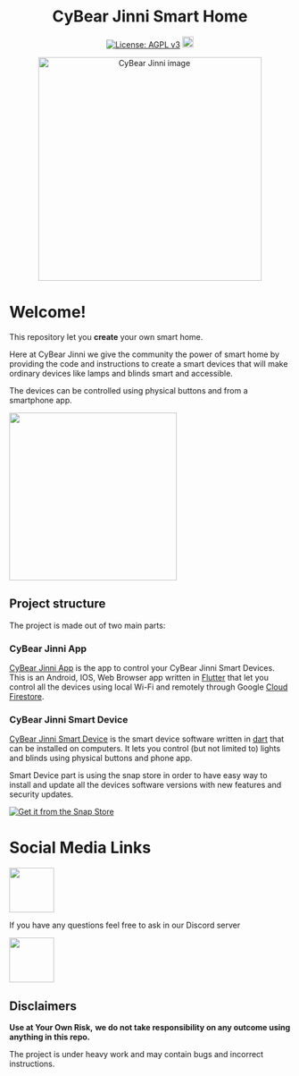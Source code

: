 <h1 align="center">CyBear Jinni Smart Home</h1>

<div align="center">
  
[![License: AGPL v3](https://img.shields.io/badge/License-AGPL%20v3-blue.svg)](https://www.gnu.org/licenses/agpl-3.0) [<img src="https://badges.frapsoft.com/os/v1/open-source-200x33.png?v=103" alt="Open Source Love" height="20">](https://en.wikipedia.org/wiki/Open_source)

</div>

[<div align="center"><img alt="CyBear Jinni image" height="400" src="https://raw.githubusercontent.com/CyBear-Jinni/CBJ_Site/master/assets/fan_art/after_editing/logo_no_background.png"></div>](https://github.com/CyBear-Jinni/CBJ_Smart-Home)


# Welcome!

This repository let you **create** your own smart home.

Here at CyBear Jinni we give the community the power of smart home by providing the code and instructions to create a smart devices that will make ordinary devices like lamps and blinds smart and accessible.  

The devices can be controlled using physical buttons and from a smartphone app.

<img src="https://i.imgur.com/jqDYnBm.gif" height="300">

## Project structure

The project is made out of two main parts:

### CyBear Jinni App

[CyBear Jinni App](https://github.com/CyBear-Jinni/CBJ_App) is the app to control your CyBear Jinni Smart Devices.
This is an Android, IOS, Web Browser app written in [Flutter](https://flutter.dev) that let you control all the devices using local Wi-Fi and remotely through Google [Cloud Firestore](https://firebase.google.com/docs/firestore).


### CyBear Jinni Smart Device

[CyBear Jinni Smart Device](https://github.com/CyBear-Jinni/CBJ_Smart-Device) is the smart device software written in [dart](https://dart.dev) that can be installed on computers.
It lets you control (but not limited to) lights and blinds using physical buttons and phone app.

Smart Device part is using the snap store in order to have easy way to install and update all the devices software versions with new features and security updates.

[![Get it from the Snap Store](https://snapcraft.io/static/images/badges/en/snap-store-black.svg)](https://snapcraft.io/cybear-jinni)
 

# Social Media Links

[<img src = "https://cdn.icon-icons.com/icons2/1099/PNG/512/1485482199-linkedin_78667.png" height = "80" >](https://www.linkedin.com/company/cybear-jinni)

If you have any questions feel free to ask in our Discord server

[<img src="https://cdn.icon-icons.com/icons2/2108/PNG/512/discord_icon_130958.png" height="80">](https://discord.gg/mUXfwUY)

## Disclaimers

**Use at Your Own Risk,**
**we do not take responsibility on any outcome using anything in this repo.**

The project is under heavy work and may contain bugs and incorrect instructions.
